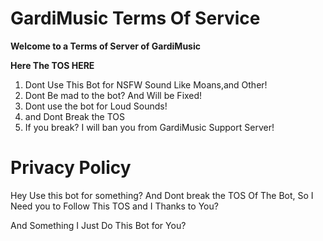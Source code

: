 # GardiMusic Terms Of Service

**Welcome to a Terms of Server of GardiMusic**

**Here The TOS HERE**

1. Dont Use This Bot for NSFW Sound Like Moans,and Other!
2. Dont Be mad to the bot? And Will be Fixed!
3. Dont use the bot for Loud Sounds!
4. and Dont Break the TOS
5. If you break? I will ban you from GardiMusic Support Server!


# Privacy Policy

Hey Use this bot for something? And Dont break the TOS Of The Bot,
So I Need you to Follow This TOS and I Thanks to You?

And Something I Just Do This Bot for You?
